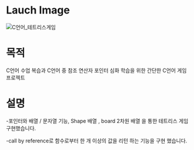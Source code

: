 # Lauch Image
![C언어_테트리스게임](https://github.com/HyeonHoo/C_Tetris/assets/69030306/80565233-febe-452d-a4bf-7edb38bee153)

# 목적	
C언어 수업 복습과 C언어 중 참조 연산자 포인터 심화 학습을 위한 간단한 C언어 게임 프로젝트

# 설명	
-포인터와 배열 / 문자열 기능, Shape 배열 , board 2차원 배열 을 통한 테트리스 게임 구현했습니다.
<p>
-call by reference로 함수로부터 한 개 이상의 값을 리턴 하는 기능을 구현 했습니다.

